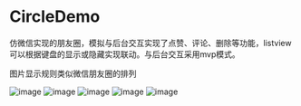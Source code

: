 # CircleDemo
仿微信实现的朋友圈，模拟与后台交互实现了点赞、评论、删除等功能，listview可以根据键盘的显示或隐藏实现联动。与后台交互采用mvp模式。

图片显示规则类似微信朋友圈的排列


![image](https://github.com/Naoki2015/CircleDemo/blob/master/CircleDemo/imgs/01.png)
![image](https://github.com/Naoki2015/CircleDemo/blob/master/CircleDemo/imgs/02.png)
![image](https://github.com/Naoki2015/CircleDemo/blob/master/CircleDemo/imgs/03.png)
![image](https://github.com/hnclca/CircleDemo/blob/master/CircleDemo/imgs/onepic.png)
![image](https://github.com/hnclca/CircleDemo/blob/master/CircleDemo/imgs/smallpic.png)
